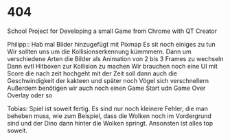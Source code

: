 # 404
School Project for Developing a small Game from Chrome with QT Creator

Philipp::
Hab mal Bilder hinzugefügt mit Pixmap
Es sit noch einiges zu tun
Wir sollten uns um die  Kollisionserkennung kümmmern. 
Dann um verschiedene Arten die Bilder als Animation von 2 bis 3 Frames zu wechseln
Dann evtl Hitboxen zur Kollision zu machen
Wir brauchen noch eine UI mit Score die nach zeit hochgeht
mit der Zeit soll dann auch die Geschwindigkeit der kakteen und später noch Vögel sich verschnellern
Außerdem benötigen wir auch noch einen Game Start udn Game Over Overlay oder so


Tobias:
Spiel ist soweit fertig. Es sind nur noch kleinere Fehler, die man beheben muss,
wie zum Beispiel, dass die Wolken noch im Vordergrund sind und der Dino dann hinter
die Wolken springt. Ansonsten ist alles top soweit.